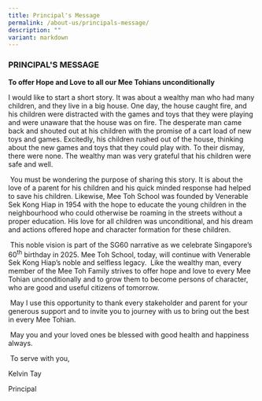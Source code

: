 ```yaml
---
title: Principal's Message
permalink: /about-us/principals-message/
description: ""
variant: markdown
---
```

<h3>PRINCIPAL'S MESSAGE</h3>
<p><strong>To offer Hope and Love to all our Mee Tohians unconditionally</strong>
</p>
<p>I would like to start a short story. It was about a wealthy man who had
many children, and they live in a big house. One day, the house caught
fire, and his children were distracted with the games and toys that they
were playing and were unaware that the house was on fire. The desperate
man came back and shouted out at his children with the promise of a cart
load of new toys and games. Excitedly, his children rushed out of the house,
thinking about the new games and toys that they could play with. To their
dismay, there were none. The wealthy man was very grateful that his children
were safe and well.</p>
<p>&nbsp;You must be wondering the purpose of sharing this story. It is about
the love of a parent for his children and his quick minded response had
helped to save his children. Likewise, Mee Toh School was founded by Venerable
Sek Kong Hiap in 1954 with the hope to educate the young children in the
neighbourhood who could otherwise be roaming in the streets without a proper
education. His love for all children was unconditional, and his dream and
actions offered hope and character formation for these children.</p>
<p>&nbsp;This noble vision is part of the SG60 narrative as we celebrate
Singapore’s 60<sup>th</sup> birthday in 2025. Mee Toh School, today, will
continue with Venerable Sek Kong Hiap’s noble and selfless legacy. &nbsp;Like
the wealthy man, every member of the Mee Toh Family strives to offer hope
and love to every Mee Tohian unconditionally and to grow them to become
persons of character, who are good and useful citizens of tomorrow.</p>
<p>&nbsp;May I use this opportunity to thank every stakeholder and parent
for your generous support and to invite you to journey with us to bring
out the best in every Mee Tohian.&nbsp;</p>
<p>&nbsp;May you and your loved ones be blessed with good health and happiness
always.</p>
<p>&nbsp;To serve with you,</p>
<p>Kelvin Tay</p>
<p>Principal&nbsp;</p>